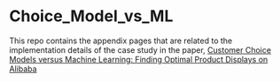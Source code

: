 # Choice_Model_vs_ML

This repo contains the appendix pages that are related to the implementation details of the case study in the paper, [Customer Choice Models versus Machine Learning: Finding Optimal Product Displays on Alibaba](https://github.com/businessmeetsprogramming/Choice_Model_vs_ML)
